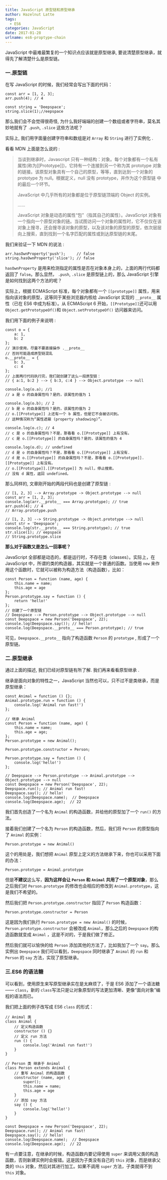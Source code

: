 ```yaml
---
title: JavaScript 原型链和原型继承
author: Hazelnut Latte
tags:
  - ES6
categories: JavaScript
date: 2017-01-28
urlname: es6-proptype-chain
---
```


<!-- ## JavaScript 原型链和原型继承 -->

JavaScript 中最难最繁复的一个知识点应该就是原型继承, 要说清楚原型继承，就得先了解清楚什么是原型链。

### 一.原型链

在写 JavaScript 的时候，我们经常会写出下面的代码：

```
const arr = [1, 2, 3];
arr.push(4); // 4

const string = 'Deepspace';
string.slice(1);//eepspace
```

那么我们会不会觉得很奇怪, 为什么我好端端的创建一个数组或者字符串，莫名其妙地就有了 `.push`, `.slice` 这些方法呢？

<!-- more -->

实际上, 我们用字面量创建字符串和数组是对 `Array` 和 `String` 进行了实例化 .

看看 MDN 上面是怎么说的 :

> 当谈到继承时，Javascript 只有一种结构：对象。每个对象都有一个私有属性(称为[[Prototype]])，它持有一个连接到另一个称为其 prototype 对象的链接。该原型对象具有一个自己的原型，等等，直到达到一个对象的 prototype 为 null。根据定义，null 没有 prototype，并作为这个原型链 中的最后一个环节。
>
> JavaScript 中几乎所有的对象都是位于原型链顶端的 Object 的实例。
>
> ......
>
> JavaScript 对象是动态的属性“包”（指其自己的属性）。JavaScript 对象有一个指向一个原型对象的链。当试图访问一个对象的属性时，它不仅仅在该对象上搜寻，还会搜寻该对象的原型，以及该对象的原型的原型，依次层层向上搜索，直到找到一个名字匹配的属性或到达原型链的末尾。

我们来验证一下 MDN 的说法 :

```
arr.hasOwnProperty('push');     // false
string.hasOwnProperty('slice'); // false
```

`hasOwnProperty` 是用来检测指定的属性是否在对象本身上的，上面的两行代码都返回了 `false`。那么显然， `.push`, `.slice` 是原型链上的，那么 JavaScript 引擎是如何找到这两个方法的呢？

实际上，根据 ECMAScript 标准，每个对象都有一个 `[[prototype]]` 属性，用来指向该对象的原型，这等同于某些浏览器内核给 JavaScript 实现的 `__proto__` 属性（已在 ES6 中成为标准）。从 ECMAScript 6 开始，`[[Prototype]]`还可以用 `Object.getPrototypeOf()`和 `Object.setPrototypeOf()` 访问器来访问。

我们用下面的例子来说明 :

```
const o = {
    a: 1,
    b: 2
};
// 演示使用，尽量不要直接操作 .__proto__
// 否则可能造成原型链混乱
o.__proto__ = {
    b: 3,
    c: 4
};
// 上面两行代码执行完，我们就创建了这么一段原型链：
// { a:1, b:2 } --> { b:3, c:4 } --> Object.prototype --> null

console.log(o.a); //1
// a 是 o 的自身属性吗？是的，该属性的值为 1

console.log(o.b); // 2
// b 是 o 的自身属性吗？是的，该属性的值为 2
// o.[[Prototype]] 上还有一个 b 属性，但是它不会被访问到。
// 这种情况称为“属性遮蔽 (property shadowing)”。

console.log(o.c); // 4
// c 是 o 的自身属性吗？不是，那看看 o.[[Prototype]] 上有没有。
// c 是 o.[[Prototype]] 的自身属性吗？是的，该属性的值为 4

console.log(o.d); // undefined
// d 是 o 的自身属性吗？不是，那看看 o.[[Prototype]] 上有没有.
// d 是 o.[[Prototype]] 的自身属性吗？不是，那看看 o.[[Prototype]].[[Prototype]] 上有没有。
// o.[[Prototype]].[[Prototype]] 为 null，停止搜索。
// 没有 d 属性，返回 undefined。
```

那么同样的, 文章刚开始的两段代码也是创建了原型链 :

```
// [1, 2, 3] --> Array.prototype -> Object.prototype --> null
const arr = [1, 2, 3];
console.log(arr.__proto__ === Array.prototype); // true
arr.push(4); // 4
// Array.prototype.push

// [1, 2, 3] --> String.prototype -> Object.prototype --> null
const str = 'Deepspace';
console.log(str.__proto__ === String.prototype); // true
str.slice(1); // eepspace
// String.prototype.slice
```

**那么对于函数又是怎么一回事呢？**

JavaScript 全部都是动态的，都是运行时，不存在类（classes）。实际上，在 JavaScript 中，所谓的类的构造器，其实就是一个普通的函数。当使用 `new` 来作用这个函数时，它就可以被称为构造方法（构造函数），比如：

```
const Person = function (name, age) {
    this.name = name;
    this.age = age
};
Person.prototype.say = function () {
    return 'hello!'
};
// 创建了一个原型链
// Deepspace --> Person.prototype --> Object.prototype --> null
const Deepspace = new Person('Deepspace', 22);
console.log(Deepspace.say()); // hello!
console.log(Deepspace.__proto__ === Person.prototype); // true
```

可见，`Deepspace.__proto__` 指向了构造函数 `Person` 的 `prototype` , 形成了一个原型链。

### 二.原型继承

通过上面的描述, 我们已经对原型链有所了解. 我们再来看看原型继承 .

继承是面向对象的特性之一，JavaScript 当然也可以，只不过不是类继承，而是原型继承：

```
const Animal = function () {};
Animal.prototype.run = function () {
    console.log('Animal run fast!')
};

// 继承 Animal
const Person = function (name, age) {
    this.name = name;
    this.age = age;
};
Person.prototype = new Animal();

Person.prototype.constructor = Person;

Person.prototype.say = function () {
    console.log('hello!')
};

// Deepspace --> Person.prototype --> Animal.prototype --> Object.prototype --> null
const Deepspace = new Person('Deepspace', 22);
Deepspace.run(); // Animal run fast!
Deepspace.say(); // hello!
console.log(Deepspace.name);  // Deepspace
console.log(Deepspace.age);  // 22
```

我们首先创造了一个名为 `Animal` 的构造函数，并给他的原型加了一个 `run()` 的方法。

接着我们创建了一个名为 `Person` 的构造函数，然后，我们将 `Person` 的原型指向了 `Animal` 的实例：

```
Person.prototype = new Animal()
```

这个的用处是，我们想把 `Animal` 原型上定义的方法继承下来，你也可以采用下面的办法：

```
Person.prototype = Animal.prototype
```

但是**不建议**这么写，**因为这样会让 `Person` 和 `Animal` 共用了一个原型对象**，那么之后我们对 `Person.prototype` 的修改也会相应的修改到 `Animal.prototype`，这是我们不希望的。

然后我们把 `Person.prototype.constructor` 指回了 `Person` 构造函数：

```
Person.prototype.constructor = Person
```

这是因为我们执行 `Person.prototype = new Animal()` 的时候，`Person.prototype.constructor` 会被改成 `Animal`，那么之后的 `Deepspace` 的构造函数就变成 `Animal` ，这是不对的，于是我们做了修正。

然后我们就可以愉快的给 `Person` 添加其他的方法了，比如我加了一个 `say`。那么实例出 `Deepspace` 我们可以看到，`Deepspace` 同时继承了 `Animal` 的 `run` 和 `Person` 的 `say` 方法，实现了原型继承。

### 三.ES6 的语法糖

可以看到，使用原生来写原型继承实在是太麻烦了，于是 ES6 添加了一个语法糖—— `class`，新的 `class`写法只是让对象原型的写法更加清晰、更像“面向对象”编程的语法而已。

我们把上面的例子改写成 ES6 `class` 的形式：

```
// Animal 类
class Animal {
    // 定义构造函数
    constructor () {}
    // 定义 run 方法
    run () {
        console.log('Animal run fast!')
    }
}

// Person 类 继承于 Animal
class Person extends Animal {
    // 重写 Animal 的构造函数
    constructor (name, age) {
        super();
        this.name = name;
        this.age = age
    }
    // 添加 say 方法
    say () {
        console.log('hello!')
    }
}

const Deepspace = new Person('Deepspace', 22);
Deepspace.run(); // Animal run fast!
Deepspace.say(); // hello!
console.log(Deepspace.name);  // Deepspace
console.log(Deepspace.age);  // 22
```

有一点要注意，在继承的时候，构造函数内要记得使用 `super` 来调用父类的构造函数，否则新建实例时会报错。这是因为子类没有自己的 `this` 对象，而是继承父类的 `this` 对象，然后对其进行加工。如果不调用 `super` 方法，子类就得不到 `this` 对象。
